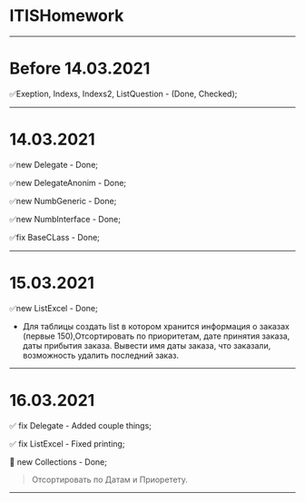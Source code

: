 # ITISHomework
***
# **Before 14.03.2021**

:white_check_mark:Exeption, Indexs, Indexs2, ListQuestion - (Done, Checked); 

***
# **14.03.2021**

:white_check_mark:new Delegate - Done; 

:white_check_mark:new DelegateAnonim - Done; 

:white_check_mark:new NumbGeneric - Done; 

:white_check_mark:new NumbInterface - Done; 

:white_check_mark:fix BaseCLass - Done; 

***
# **15.03.2021**

 :white_check_mark:new ListExcel - Done;
- Для таблицы создать list в котором хранится информация о заказах (первые 150),Отсортировать по приоритетам, дате принятия заказа, даты прибытия заказа. Вывести имя даты заказа, что заказали, возможность удалить последний заказ.

***
# **16.03.2021**

:white_check_mark: fix Delegate - Added couple things;

:white_check_mark: fix ListExcel - Fixed printing;

:black_square_button: new Collections - Done;
> Отсортировать по Датам и Приоретету.
***
